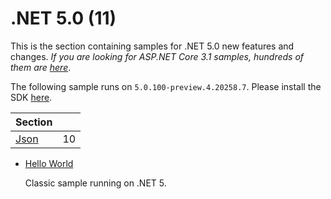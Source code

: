 # .NET 5.0 (11)

This is the section containing samples for .NET 5.0 new features and changes. *If you are looking for ASP.NET Core 3.1 samples, hundreds of them are [here](https://github.com/dodyg/practical-aspnetcore/tree/3.1-LTS)*.

The following sample runs on `5.0.100-preview.4.20258.7`. Please install the SDK [here](https://dotnet.microsoft.com/download/dotnet-core/5.0).

| Section | |
|--- | --- |
| [Json](json) | 10 |

* [Hello World](/projects/5-0/hello-world)

  Classic sample running on .NET 5.

